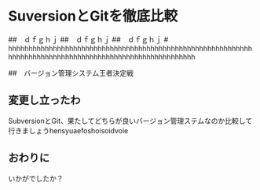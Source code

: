 # SuversionとGitを徹底比較
##　ｄｆｇｈｊ
##　ｄｆｇｈｊ
##　ｄｆｇｈｊ
#　hhhhhhhhhhhhhhhhhhhhhhhhhhhhhhhhhhhhhhhhhhhhhhhhhhhhhhhhhhhhhhhhhhhhhhhhhhhhhhhhhhhhhhhhhhhhhhhhhhhhhhhhhh

##　バージョン管理システム王者決定戦
## 変更し立ったわ

SubversionとGit、果たしてどちらが良いバージョン管理ステムなのか比較して行きましょうhensyuaefoshoisoidvoie

## おわりに

いかがでしたか？
